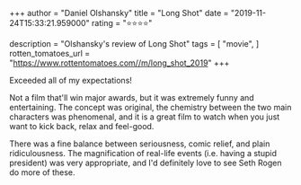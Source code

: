 +++
author = "Daniel Olshansky"
title = "Long Shot"
date = "2019-11-24T15:33:21.959000"
rating = "⭐⭐⭐⭐"

description = "Olshansky's review of Long Shot"
tags = [
    "movie",
]
rotten_tomatoes_url = "https://www.rottentomatoes.com//m/long_shot_2019"
+++

Exceeded all of my expectations!

Not a film that'll win major awards, but it was extremely funny and entertaining. The concept was original, the chemistry between the two main characters was phenomenal, and it is a great film to watch when you just want to kick back, relax and feel-good.

There was a fine balance between seriousness, comic relief, and plain ridiculousness. The magnification of real-life events (i.e. having a stupid president) was very appropriate, and I'd definitely love to see Seth Rogen do more of these.
